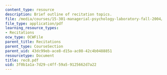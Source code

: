 ```yaml
---
content_type: resource
description: Brief outline of recitation topics.
file: /media/courses/15-301-managerial-psychology-laboratory-fall-2004/3f0b1a1a7d29c4ff59a59125662d7a22_rec8.pdf
file_type: application/pdf
learning_resource_types:
- Recitations
ocw_type: OCWFile
parent_title: Recitations
parent_type: CourseSection
parent_uid: 43dc99eb-ace8-d15a-ac08-42c4b0488851
resourcetype: Document
title: rec8.pdf
uid: 3f0b1a1a-7d29-c4ff-59a5-9125662d7a22
---
```

